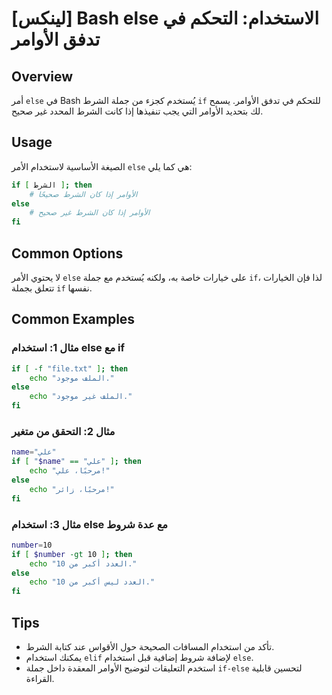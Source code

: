 # [لينكس] Bash else الاستخدام: التحكم في تدفق الأوامر

## Overview
أمر `else` في Bash يُستخدم كجزء من جملة الشرط `if` للتحكم في تدفق الأوامر. يسمح لك بتحديد الأوامر التي يجب تنفيذها إذا كانت الشرط المحدد غير صحيح.

## Usage
الصيغة الأساسية لاستخدام الأمر `else` هي كما يلي:

```bash
if [ الشرط ]; then
    # الأوامر إذا كان الشرط صحيحًا
else
    # الأوامر إذا كان الشرط غير صحيح
fi
```

## Common Options
لا يحتوي الأمر `else` على خيارات خاصة به، ولكنه يُستخدم مع جملة `if`، لذا فإن الخيارات تتعلق بجملة `if` نفسها.

## Common Examples

### مثال 1: استخدام else مع if
```bash
if [ -f "file.txt" ]; then
    echo "الملف موجود."
else
    echo "الملف غير موجود."
fi
```

### مثال 2: التحقق من متغير
```bash
name="علي"
if [ "$name" == "علي" ]; then
    echo "مرحبًا، علي!"
else
    echo "مرحبًا، زائر!"
fi
```

### مثال 3: استخدام else مع عدة شروط
```bash
number=10
if [ $number -gt 10 ]; then
    echo "العدد أكبر من 10."
else
    echo "العدد ليس أكبر من 10."
fi
```

## Tips
- تأكد من استخدام المسافات الصحيحة حول الأقواس عند كتابة الشرط.
- يمكنك استخدام `elif` لإضافة شروط إضافية قبل استخدام `else`.
- استخدم التعليقات لتوضيح الأوامر المعقدة داخل جملة `if-else` لتحسين قابلية القراءة.